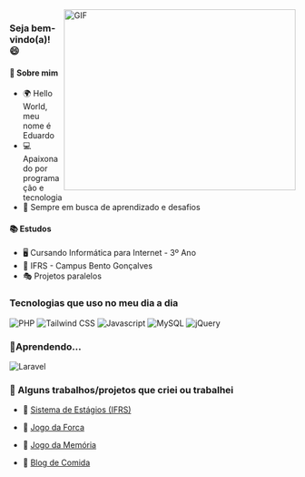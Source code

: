 <img align="right" alt="GIF" src="https://github.com/Gapur/Gapur/blob/main/assets/coding.gif?raw=true" width="408" height="318" />

### Seja bem-vindo(a)! 😄

#### 🌟 Sobre mim

- 🌍 Hello World, meu nome é Eduardo
- 💻 Apaixonado por programação e tecnologia
- 🌱 Sempre em busca de aprendizado e desafios

#### 📚 Estudos

- 🖥️ Cursando Informática para Internet - 3º Ano
- 📌 IFRS - Campus Bento Gonçalves
- 🎭 Projetos paralelos

### Tecnologias que uso no meu dia a dia
<div style='display: inline_block'>
  <img alt="PHP" src="https://img.shields.io/badge/PHP-777BB4?style=for-the-badge&logo=php&logoColor=white&borderRadius">
  <img alt="Tailwind CSS" src="https://img.shields.io/badge/Tailwind_CSS-38B2AC?style=for-the-badge&logo=tailwind-css&logoColor=white">
  <img alt="Javascript" src="https://img.shields.io/badge/JavaScript-F7DF1E?style=for-the-badge&logo=javascript&logoColor=black">
  <img alt="MySQL" src="https://img.shields.io/badge/MySQL-00758F?style=for-the-badge&logo=mysql&logoColor=white&borderRadius">
  <img alt="jQuery" src="https://img.shields.io/badge/jQuery-0769AD?style=for-the-badge&logo=jquery&logoColor=white">
</div>

### 🧠Aprendendo...
<div style='display: inline_block'>
  <img alt="Laravel" src="https://img.shields.io/badge/Laravel-FF2D20?style=for-the-badge&logo=laravel&logoColor=white">
</div>

### 🤖 Alguns trabalhos/projetos que criei ou trabalhei 

- 📌 [Sistema de Estágios (IFRS)](https://github.com/eduardomarcolin09/Trabalho_Estagios2023)
  
- 📌 [Jogo da Forca](https://eduardomarcolin09.github.io/Jogo_Da_Forca/)
  
- 📌 [Jogo da Memória](https://eduardomarcolin09.github.io/Jogo_Da_Memoria/)
  
- 📌 [Blog de Comida](https://eduardomarcolin09.github.io/Blog_TudoGostoso/)
